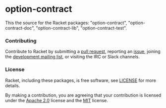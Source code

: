 # option-contract

This the source for the Racket packages: "option-contract", "option-contract-doc", "option-contract-lib", "option-contract-test".

### Contributing

Contribute to Racket by submitting a [pull request], reporting an
[issue], joining the [development mailing list], or visiting the
IRC or Slack channels.

### License

Racket, including these packages, is free software, see [LICENSE]
for more details.

By making a contribution, you are agreeing that your contribution
is licensed under the [Apache 2.0] license and the [MIT] license.

[MIT]: https://github.com/racket/racket/blob/master/racket/src/LICENSE-MIT.txt
[Apache 2.0]: https://www.apache.org/licenses/LICENSE-2.0.txt
[pull request]: https://github.com/racket/option-contract/pulls
[issue]: https://github.com/racket/option-contract/issues
[development mailing list]: https://lists.racket-lang.org
[LICENSE]: LICENSE
